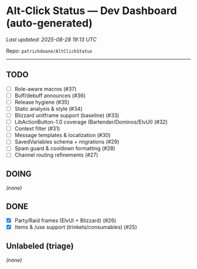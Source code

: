 # Alt-Click Status — Dev Dashboard (auto-generated)

_Last updated: 2025-08-28 19:13 UTC_

Repo: `patrickdoane/AltClickStatus`

---

## TODO
- [ ] Role-aware macros (#37)
- [ ] Buff/debuff announces (#36)
- [ ] Release hygiene (#35)
- [ ] Static analysis & style (#34)
- [ ] Blizzard unitframe support (baseline) (#33)
- [ ] LibActionButton-1.0 coverage (Bartender/Dominos/ElvUI) (#32)
- [ ] Context filter (#31)
- [ ] Message templates & localization (#30)
- [ ] SavedVariables schema + migrations (#29)
- [ ] Spam guard & cooldown formatting (#28)
- [ ] Channel routing refinements (#27)

## DOING
_(none)_

## DONE
- [x] Party/Raid frames (ElvUI + Blizzard) (#26)
- [x] Items & /use support (trinkets/consumables) (#25)

## Unlabeled (triage)
_(none)_
